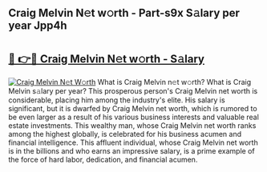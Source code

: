 ## Craig Melvin N𝚎t w𝚘rth - Part-s9x S𝚊lary per year Jpp4h

# <h2><a href="http://gc1rq2z.nevu.top/?p=Craig+Melvin">🔗 👉🔴 Craig Melvin N𝚎t w𝚘rth - S𝚊lary</a></h2>

[![Craig Melvin N𝚎t W𝚘rth](https://i.imgur.com/Oavwk0R.jpeg)](http://gc1rq2z.nevu.top/?p=Craig+Melvin)
What is Craig Melvin n𝚎t w𝚘rth? What is Craig Melvin s𝚊lary per year?
This prosperous person's Craig Melvin net worth is considerable, placing him among the industry's elite. His salary is significant, but it is dwarfed by Craig Melvin net worth, which is rumored to be even larger as a result of his various business interests and valuable real estate investments. This wealthy man, whose Craig Melvin net worth ranks among the highest globally, is celebrated for his business acumen and financial intelligence. This affluent individual, whose Craig Melvin net worth is in the billions and who earns an impressive salary, is a prime example of the force of hard labor, dedication, and financial acumen.
